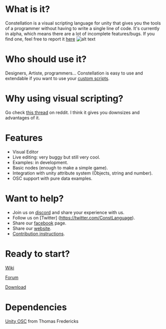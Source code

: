 
# What is it?
Constellation is a visual scripting language for unity that gives you the tools of a programmer without having to write a single line of code. It's currently in alpha, which means there are a lot of incomplete features/bugs. If you find one, feel free to report it [here](https://www.constellationeditor.com/forum-1/suggestions)
![alt text](https://static.wixstatic.com/media/cbe6c9_062e10c638e3460d905f20f95af1ee42~mv2.png/v1/fill/w_1377,h_716,al_c,usm_0.66_1.00_0.01/cbe6c9_062e10c638e3460d905f20f95af1ee42~mv2.png)

# Who should use it?
Designers, Artiste, programmers... Constellation is easy to use and extendable if you want to use your [custom scripts](https://github.com/AntoineCharton/Constellation/wiki/Create-a-node).

# Why using visual scripting?
Go check [this thread](https://www.reddit.com/r/Unity3D/comments/7nzkdx/constellation_open_source_visual_scripting_editor/) on reddit. I think it gives you downsizes and advantages of it.  

# Features
- Visual Editor
- Live editing: very buggy but still very cool.
- Examples: in development.
- Basic nodes (enough to make a simple game).
- Integration with unity attribute system (Objects, string and number).
- OSC support with pure data examples.

# Want to help?
- Join us on [discord](https://discord.gg/Cx2k7We) and share your experience with us.
- Follow us on [Twitter] (https://twitter.com/ConstLanguage).
- Share our [facebook](https://www.facebook.com/ConstellationEditor/) page.
- Share our [website](https://www.constellationeditor.com/).
- [Contribution instructions](https://github.com/AntoineCharton/Constellation/wiki/).

# Ready to start?
[Wiki](https://github.com/AntoineCharton/Constellation/wiki)

[Forum](https://www.constellationeditor.com/forum-1)

[Download](https://www.constellationeditor.com/download)

# Dependencies
[Unity OSC](https://github.com/thomasfredericks/UnityOSC) from Thomas Fredericks


